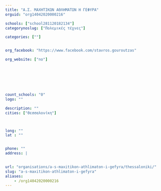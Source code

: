 ```yaml
---
title: "Α.Σ. ΜΑΧΗΤΙΚΩΝ ΑΘΛΗΜΑΤΩΝ Η ΓΕΦΥΡΑ"
orguid: "org14042020000216"

schools: ["school281120182134"]
categorynoslug: ["Πολεμικές τέχνες"]

categories: [""]


org_facebook: "https://www.facebook.com/stavros.gouroutzas"

org_website: ["no"]







count_schools: "0"
logo: ""

description: ""
cities: ["Θεσσαλονίκη"]



long: ""
lat : ""


phone: ""
address: |
    

url: "organisations/a-s-maxitikon-athlimaton-i-gefyra/thessaloniki/"
slug: "a-s-maxitikon-athlimaton-i-gefyra"
aliases:
    - /org14042020000216
---
```



